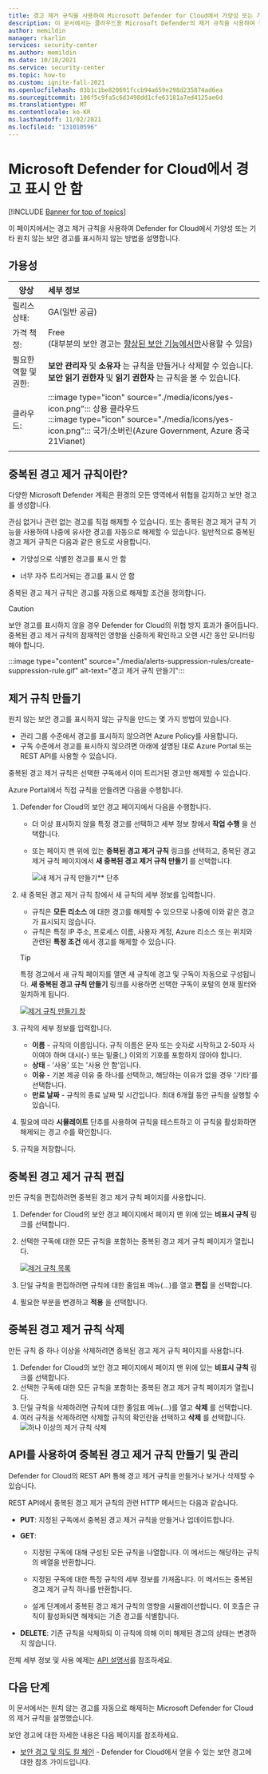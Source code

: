 ```yaml
---
title: 경고 제거 규칙을 사용하여 Microsoft Defender for Cloud에서 가양성 또는 기타 원치 않는 보안 경고 표시 안 함
description: 이 문서에서는 클라우드용 Microsoft Defender의 제거 규칙을 사용하여 원치 않는 보안 경고를 숨기는 방법을 설명합니다.
author: memildin
manager: rkarlin
services: security-center
ms.author: memildin
ms.date: 10/18/2021
ms.service: security-center
ms.topic: how-to
ms.custom: ignite-fall-2021
ms.openlocfilehash: 03b1c1be820691fccb94a659e298d235874ad6ea
ms.sourcegitcommit: 106f5c9fa5c6d3498dd1cfe63181a7ed4125ae6d
ms.translationtype: MT
ms.contentlocale: ko-KR
ms.lasthandoff: 11/02/2021
ms.locfileid: "131010596"
---
```

# <a name="suppress-alerts-from-microsoft-defender-for-cloud"></a>Microsoft Defender for Cloud에서 경고 표시 안 함

[!INCLUDE [Banner for top of topics](./includes/banner.md)]

이 페이지에서는 경고 제거 규칙을 사용하여 Defender for Cloud에서 가양성 또는 기타 원치 않는 보안 경고를 표시하지 않는 방법을 설명합니다.

## <a name="availability"></a>가용성

|양상|세부 정보|
|----|:----|
|릴리스 상태:|GA(일반 공급)|
|가격 책정:|Free<br>(대부분의 보안 경고는 [향상된 보안 기능에서만](enable-enhanced-security.md)사용할 수 있음)|
|필요한 역할 및 권한:|**보안 관리자** 및 **소유자** 는 규칙을 만들거나 삭제할 수 있습니다.<br>**보안 읽기 권한자** 및 **읽기 권한자** 는 규칙을 볼 수 있습니다.|
|클라우드:|:::image type="icon" source="./media/icons/yes-icon.png"::: 상용 클라우드<br>:::image type="icon" source="./media/icons/yes-icon.png"::: 국가/소버린(Azure Government, Azure 중국 21Vianet)|
|||


## <a name="what-are-suppression-rules"></a>중복된 경고 제거 규칙이란?

다양한 Microsoft Defender 계획은 환경의 모든 영역에서 위협을 감지하고 보안 경고를 생성합니다.

관심 없거나 관련 없는 경고를 직접 해제할 수 있습니다. 또는 중복된 경고 제거 규칙 기능을 사용하여 나중에 유사한 경고를 자동으로 해제할 수 있습니다. 일반적으로 중복된 경고 제거 규칙은 다음과 같은 용도로 사용합니다.

- 가양성으로 식별한 경고를 표시 안 함

- 너무 자주 트리거되는 경고를 표시 안 함

중복된 경고 제거 규칙은 경고를 자동으로 해제할 조건을 정의합니다.

> [!CAUTION]
> 보안 경고를 표시하지 않을 경우 Defender for Cloud의 위협 방지 효과가 줄어듭니다. 중복된 경고 제거 규칙의 잠재적인 영향을 신중하게 확인하고 오랜 시간 동안 모니터링해야 합니다.

:::image type="content" source="./media/alerts-suppression-rules/create-suppression-rule.gif" alt-text="경고 제거 규칙 만들기":::

## <a name="create-a-suppression-rule"></a>제거 규칙 만들기

원치 않는 보안 경고를 표시하지 않는 규칙을 만드는 몇 가지 방법이 있습니다.

- 관리 그룹 수준에서 경고를 표시하지 않으려면 Azure Policy를 사용합니다.
- 구독 수준에서 경고를 표시하지 않으려면 아래에 설명된 대로 Azure Portal 또는 REST API를 사용할 수 있습니다.

중복된 경고 제거 규칙은 선택한 구독에서 이미 트리거된 경고만 해제할 수 있습니다.

Azure Portal에서 직접 규칙을 만들려면 다음을 수행합니다.

1. Defender for Cloud의 보안 경고 페이지에서 다음을 수행합니다.

    - 더 이상 표시하지 않을 특정 경고를 선택하고 세부 정보 창에서 **작업 수행** 을 선택합니다.

    - 또는 페이지 맨 위에 있는 **중복된 경고 제거 규칙** 링크를 선택하고, 중복된 경고 제거 규칙 페이지에서 **새 중복된 경고 제거 규칙 만들기** 를 선택합니다.

        ![새 제거 규칙 만들기** 단추](media/alerts-suppression-rules/create-new-suppression-rule.png)

1. 새 중복된 경고 제거 규칙 창에서 새 규칙의 세부 정보를 입력합니다.
    - 규칙은 **모든 리소스** 에 대한 경고를 해제할 수 있으므로 나중에 이와 같은 경고가 표시되지 않습니다.     
    - 규칙은 특정 IP 주소, 프로세스 이름, 사용자 계정, Azure 리소스 또는 위치와 관련된 **특정 조건** 에서 경고를 해제할 수 있습니다.

    > [!TIP]
    > 특정 경고에서 새 규칙 페이지를 열면 새 규칙에 경고 및 구독이 자동으로 구성됩니다. **새 중복된 경고 규칙 만들기** 링크를 사용하면 선택한 구독이 포털의 현재 필터와 일치하게 됩니다.

    [![제거 규칙 만들기 창](media/alerts-suppression-rules/new-suppression-rule-pane.png)](media/alerts-suppression-rules/new-suppression-rule-pane.png#lightbox)
1. 규칙의 세부 정보를 입력합니다.
    - **이름** - 규칙의 이름입니다. 규칙 이름은 문자 또는 숫자로 시작하고 2-50자 사이여야 하며 대시(-) 또는 밑줄(_) 이외의 기호를 포함하지 않아야 합니다. 
    - **상태** - '사용' 또는 '사용 안 함'입니다.
    - **이유** - 기본 제공 이유 중 하나를 선택하고, 해당하는 이유가 없을 경우 '기타'를 선택합니다.
    - **만료 날짜** - 규칙의 종료 날짜 및 시간입니다. 최대 6개월 동안 규칙을 실행할 수 있습니다.
1. 필요에 따라 **시뮬레이트** 단추를 사용하여 규칙을 테스트하고 이 규칙을 활성화하면 해제되는 경고 수를 확인합니다.
1. 규칙을 저장합니다. 


## <a name="edit-a-suppression-rule"></a>중복된 경고 제거 규칙 편집

만든 규칙을 편집하려면 중복된 경고 제거 규칙 페이지를 사용합니다.

1. Defender for Cloud의 보안 경고 페이지에서 페이지 맨 위에 있는 **비표시 규칙** 링크를 선택합니다.
1. 선택한 구독에 대한 모든 규칙을 포함하는 중복된 경고 제거 규칙 페이지가 열립니다.

    [![제거 규칙 목록](media/alerts-suppression-rules/suppression-rules-page.png)](media/alerts-suppression-rules/suppression-rules-page.png#lightbox)

1. 단일 규칙을 편집하려면 규칙에 대한 줄임표 메뉴(...)를 열고 **편집** 을 선택합니다.
1. 필요한 부분을 변경하고 **적용** 을 선택합니다. 

## <a name="delete-a-suppression-rule"></a>중복된 경고 제거 규칙 삭제

만든 규칙 중 하나 이상을 삭제하려면 중복된 경고 제거 규칙 페이지를 사용합니다.

1. Defender for Cloud의 보안 경고 페이지에서 페이지 맨 위에 있는 **비표시 규칙** 링크를 선택합니다.
1. 선택한 구독에 대한 모든 규칙을 포함하는 중복된 경고 제거 규칙 페이지가 열립니다.
1. 단일 규칙을 삭제하려면 규칙에 대한 줄임표 메뉴(...)를 열고 **삭제** 를 선택합니다.
1. 여러 규칙을 삭제하려면 삭제할 규칙의 확인란을 선택하고 **삭제** 를 선택합니다.
    ![하나 이상의 제거 규칙 삭제](media/alerts-suppression-rules/delete-multiple-alerts.png)

## <a name="create-and-manage-suppression-rules-with-the-api"></a>API를 사용하여 중복된 경고 제거 규칙 만들기 및 관리

Defender for Cloud의 REST API 통해 경고 제거 규칙을 만들거나 보거나 삭제할 수 있습니다. 

REST API에서 중복된 경고 제거 규칙의 관련 HTTP 메서드는 다음과 같습니다.

- **PUT**: 지정된 구독에서 중복된 경고 제거 규칙을 만들거나 업데이트합니다.

- **GET**:

    - 지정된 구독에 대해 구성된 모든 규칙을 나열합니다. 이 메서드는 해당하는 규칙의 배열을 반환합니다.

    - 지정된 구독에 대한 특정 규칙의 세부 정보를 가져옵니다. 이 메서드는 중복된 경고 제거 규칙 하나를 반환합니다.

    - 설계 단계에서 중복된 경고 제거 규칙의 영향을 시뮬레이션합니다. 이 호출은 규칙이 활성화되면 해제되는 기존 경고를 식별합니다.

- **DELETE**: 기존 규칙을 삭제하되 이 규칙에 의해 이미 해제된 경고의 상태는 변경하지 않습니다.

전체 세부 정보 및 사용 예제는 [API 설명서](/rest/api/securitycenter/)를 참조하세요. 


## <a name="next-steps"></a>다음 단계

이 문서에서는 원치 않는 경고를 자동으로 해제하는 Microsoft Defender for Cloud의 제거 규칙을 설명했습니다.

보안 경고에 대한 자세한 내용은 다음 페이지를 참조하세요.

- [보안 경고 및 의도 킬 체인](alerts-reference.md) - Defender for Cloud에서 얻을 수 있는 보안 경고에 대한 참조 가이드입니다.
